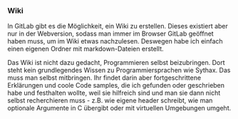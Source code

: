 ### Wiki

In GitLab gibt es die Möglichkeit, ein Wiki zu erstellen. Dieses existiert aber nur in der Webversion, sodass man immer im Browser GitLab geöffnet haben muss, um im Wiki etwas nachzulesen. Deswegen habe ich einfach einen eigenen Ordner mit markdown-Dateien erstellt.

Das Wiki ist nicht dazu gedacht, Programmieren selbst beizubringen. Dort steht kein grundlegendes Wissen zu Programmiersprachen wie Sythax. Das muss man selbst mitbringen.
Ihr findet darin aber fortgeschrittene Erklärungen und coole Code samples, die ich gefunden oder geschrieben habe und festhalten wollte, weil sie hilfreich sind und man sie dann nicht selbst recherchieren muss - z.B. wie eigene header schreibt, wie man optionale Argumente in C übergibt oder mit virtuellen Umgebungen umgeht.
